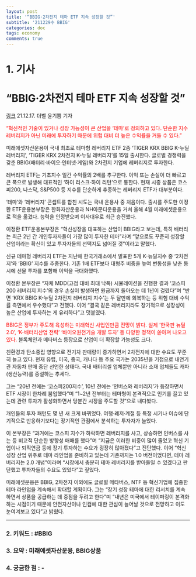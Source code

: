 ```yaml
---
layout: post
title: '“BBIG·2차전지 테마 ETF 지속 성장할 것”'
subtitle: '211229수 BBIG'
categories: doc
tags: economy
comments: true
---
```


# 1. 기사

“BBIG·2차전지 테마 ETF 지속 성장할 것”
==========
[링크](http://www.thebell.co.kr/free/content/ArticleView.asp?key=202112141522494680101884&svccode=00&page=1&sort=thebell_check_time)
21.12.17. 더벨 윤기쁨 기자   

<span style="color:red">“혁신적인 기술이 있거나 성장 가능성이 큰 산업을 ‘테마’로 정의하고 있다. 단순한 지수 레버리지가 아닌 미래에 투자하기 때문에 위험 대비 더 높은 수익률을 거둘 수 있다.”</span>   

미래에셋자산운용이 국내 최초로 테마형 레버리지 ETF 2종 ‘TIGER KRX BBIG K-뉴딜 레버리지’, ‘TIGER KRX 2차전지 K-뉴딜 레버리지’를 15일 출시한다. 글로벌 경쟁력을 갖춘 BBIG(배터리·바이오·인터넷·게임)와 2차전지 기업에 레버리지로 투자한다.   

레버리지 ETF는 기초지수 일간 수익률의 2배를 추구한다. 이익 또는 손실이 더 빠르고 큰 폭으로 발생해 대표적인 ‘하이 리스크·하이 리턴’으로 통한다. 현재 시중 상품은 코스피200, 나스닥, S&P500 등 지수를 단순하게 추종하는 레버리지 ETF가 대부분이다.   

‘테마’와 ‘레버리지’ 콘셉트를 합친 시도는 국내 운용사 중 처음이다. 출시를 주도한 이정환 ETF운용본부장은 한화자산운용과 NH아문디운용을 거쳐 올해 4월 미래에셋운용으로 적을 옮겼다. 능력을 인정받으며 이사대우로 최근 승진했다.   

이정환 ETF운용본부장은 “혁신성장을 대표하는 산업이 BBIG라고 보는데, 특히 배터리는 최근 2년 간 개인투자자들이 가장 많이 투자한 테마”라며 “앞으로도 꾸준히 성장할 산업이라는 확신이 있고 투자자들의 선택지도 넓어질 것”이라고 말했다.   

신규 테마형 레버리지 ETF는 지난해 한국거래소에서 발표한 5개 K-뉴딜지수 중 ‘2차전지’와 ‘BBIG’ 지수를 추종한다. 기존 1배 ETF보다 대형주 비중을 높여 변동성을 낮춘 동시에 선물 투자를 포함해 이익을 극대화했다.   

이정환 본부장은 “자체 MDD(고점 대비 최대 낙폭) 시뮬레이션을 진행한 결과 ‘코스피200 레버리지 지수’의 경우 손실이 발생하면 원금까지 돌아오는 데 1년이 걸렸다”며 “반면 ‘KRX BBIG K-뉴딜 2차전지 레버리지 지수’는 두 달만에 회복하는 등 위험 대비 수익률 측면에서 우수했다”고 전했다. 이어 “결국 같은 레버리지라도 장기적으로 성장성이 높은 산업에 투자하는 게 유리하다”고 덧붙였다.   

<span style="color:red">BBIG은 정부가 주도해 육성하는 미래혁신 사업인만큼 전망이 밝다. 실제 ‘한국판 뉴딜 2.0’, ‘K-배터리산업 전략’ ‘바이오원천기술 개발 투자’ 등 다양한 정책이 쏟아져 나오고 있다.</span> 블록체인과 메타버스 등장으로 산업이 더 확장할 가능성도 크다.   

친환경과 탄소중립 영향으로 전기차 판매량이 증가하면서 2차전지에 대한 수요도 꾸준히 늘고 있다. 현재 유럽, 미국, 중국, 캐나다 등 주요 국가는 2035년을 기점으로 내연기관 자동차 판매 중단 선언한 상태다. 국내 배터리셀 업체뿐만 아니라 소재 업체들도 캐파(생산능력)를 증설하는 추세다.   

그는 “20년 전에는 ‘코스피200지수’, 10년 전에는 ‘인버스와 레버리지’가 등장하면서 ETF 시장이 한차례 붐업했다”며 “1~2년 전부터는 테마형이 본격적으로 인기를 끌고 있는데 관련 투자가 활성화하면서 당분간 시장을 주도할 것”으로 내다봤다.   

개인들의 투자 패턴도 몇 년 새 크게 바뀌었다. 여행·레저·계절 등 특정 시기나 이슈에 단기적으로 반응하기보다는 장기적인 관점에서 분석하는 투자자가 늘었다.   

이 본부장은 “과거에는 코스피 지수가 하락하면 레버리지를 사고, 상승하면 인버스를 사는 등 비교적 단순한 방향성 매매를 했다”며 “지금은 이러한 비중이 많이 줄었고 혁신 기업이나 퇴직연금 등에 장기 투자하는 수요가 굉장히 많아졌다”고 진단했다. 이어 “혁신성장 산업 위주로 테마 라인업을 준비하고 있는데 기존까지는 1.0 버전이었다면, 테마 레버리지는 2.0 개념”이라며 “시장에서 충분히 테마 레버리지를 받아들일 수 있겠다고 판단했고 투자자들의 수요도 있었다”고 짚었다.   

미래에셋운용은 BBIG, 2차전지 이외에도 글로벌 메타버스, NTF 등 혁신기업에 집중한 테마 라인업을 계속해서 확대할 계획이다. 그는 “장기 성장 테마에 대한 리서치를 계속하면서 상품을 공급하는 데 중점을 두려고 한다”며 “내년은 미국에서 테이퍼링이 본격화하는 시점이기 때문에 안전자산이나 인컴에 대한 관심이 늘어날 것으로 전망하고 이도 눈여겨보고 있다”고 밝혔다.   

* * *

### 2. 키워드 : \#BBIG
### 3. 요약 : 미래에셋자산운용, BBIG상품
### 4. 궁금한 점 : -